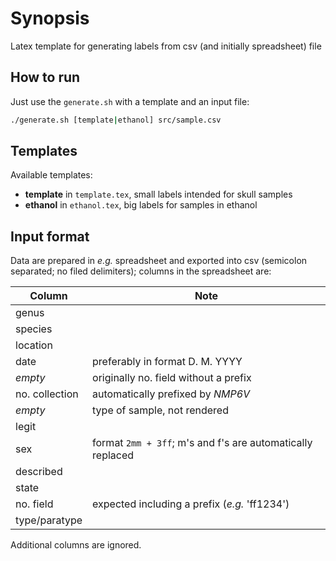 # Synopsis

Latex template for generating labels from csv (and initially spreadsheet) file

## How to run

Just use the ``generate.sh`` with a template and an input file:

```bash
./generate.sh [template|ethanol] src/sample.csv
```

## Templates

Available templates:

* __template__ in `template.tex`, small labels intended for skull samples
* __ethanol__ in `ethanol.tex`, big labels for samples in ethanol

## Input format

Data are prepared in *e.g.* spreadsheet and exported into csv (semicolon
separated; no filed delimiters); columns in the spreadsheet are:


Column          | Note
--------------- | ----
genus           |
species         |
location        |
date            | preferably in format D. M. YYYY
*empty*         | originally no. field without a prefix
no. collection  | automatically prefixed by *NMP6V*
*empty*         | type of sample, not rendered
legit           |
sex             | format `2mm + 3ff`; m's and f's are automatically replaced
described       |
state           |
no. field       | expected including a prefix (*e.g.* 'ff1234')
type/paratype   |


Additional columns are ignored. 



